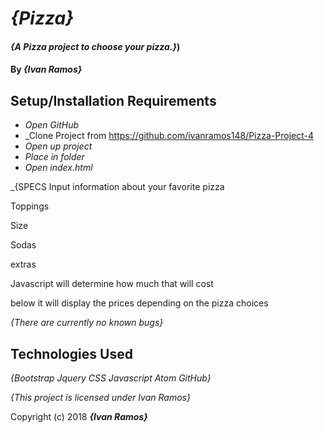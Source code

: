 # _{Pizza}_

#### _{A Pizza project to choose your pizza.}_)

#### By _**{Ivan Ramos}**_

## Setup/Installation Requirements

* _Open GitHub_
* _Clone Project from https://github.com/ivanramos148/Pizza-Project-4
* _Open up project_
* _Place in folder_
* _Open index.html_

_{SPECS
   Input information about your favorite pizza

   Toppings

   Size

   Sodas

   extras

   Javascript will determine how much that will cost

   below it will display the prices depending on the pizza choices

_{There are currently no known bugs}_

## Technologies Used

_{Bootstrap
  Jquery
  CSS
  Javascript
  Atom
  GitHub}_

*{This project is licensed under Ivan Ramos}*

Copyright (c) 2018 **_{Ivan Ramos}_**
